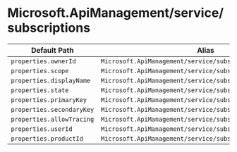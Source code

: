 # Microsoft.ApiManagement/service/subscriptions

| Default Path | Alias |
|---|---|
| `properties.ownerId` | `Microsoft.ApiManagement/service/subscriptions/ownerId` |
| `properties.scope` | `Microsoft.ApiManagement/service/subscriptions/scope` |
| `properties.displayName` | `Microsoft.ApiManagement/service/subscriptions/displayName` |
| `properties.state` | `Microsoft.ApiManagement/service/subscriptions/state` |
| `properties.primaryKey` | `Microsoft.ApiManagement/service/subscriptions/primaryKey` |
| `properties.secondaryKey` | `Microsoft.ApiManagement/service/subscriptions/secondaryKey` |
| `properties.allowTracing` | `Microsoft.ApiManagement/service/subscriptions/allowTracing` |
| `properties.userId` | `Microsoft.ApiManagement/service/subscriptions/userId` |
| `properties.productId` | `Microsoft.ApiManagement/service/subscriptions/productId` |

